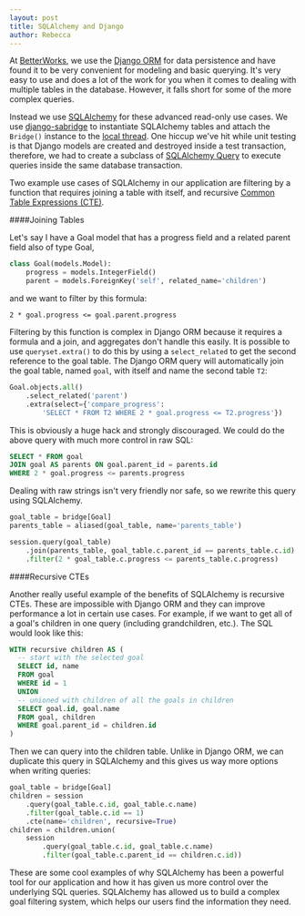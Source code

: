 ```yaml
---
layout: post
title: SQLAlchemy and Django
author: Rebecca
---
```

At [BetterWorks](http://betterworks.com), we use the [Django ORM](https://docs.djangoproject.com/en/1.8/topics/db) for data persistence and have found it to be very convenient for modeling and basic querying. It's very easy to use and does a lot of the work for you when it comes to dealing with multiple tables in the database. However, it falls short for some of the more complex queries.

Instead we use [SQLAlchemy](http://www.sqlalchemy.org/) for these advanced read-only use cases. We use [django-sabridge](http://django-sabridge.readthedocs.org/en/latest/) to instantiate SQLAlchemy tables and attach the `Bridge()` instance to the [local thread](https://docs.python.org/2/library/threading.html#threading.local). One hiccup we've hit while unit testing is that Django models are created and destroyed inside a test transaction, therefore, we had to create a subclass of [SQLAlchemy Query](http://docs.sqlalchemy.org/en/rel_1_0/orm/query.html#sqlalchemy.orm.query.Query) to execute queries inside the same database transaction.

Two example use cases of SQLAlchemy in our application are filtering by a function that requires joining a table with itself, and recursive [Common Table Expressions (CTE)](http://www.postgresql.org/docs/9.4/static/queries-with.html).

####Joining Tables

Let's say I have a Goal model that has a progress field and a related parent field also of type Goal,

```py
class Goal(models.Model):
    progress = models.IntegerField()
    parent = models.ForeignKey('self', related_name='children')
```

and we want to filter by this formula:

`2 * goal.progress <= goal.parent.progress`

Filtering by this function is complex in Django ORM because it requires a formula and a join, and aggregates don't handle this easily.  It is possible to use `queryset.extra()` to do this by using a `select_related` to get the second reference to the goal table.  The Django ORM query will automatically join the goal table, named `goal`, with itself and name the second table `T2`:

```py
Goal.objects.all()
    .select_related('parent')
    .extra(select={'compare_progress':
        'SELECT * FROM T2 WHERE 2 * goal.progress <= T2.progress'})
```

This is obviously a huge hack and strongly discouraged. We could do the above query with much more control in raw SQL:

```sql
SELECT * FROM goal
JOIN goal AS parents ON goal.parent_id = parents.id
WHERE 2 * goal.progress <= parents.progress
```

Dealing with raw strings isn't very friendly nor safe, so we rewrite this query using SQLAlchemy.

```py
goal_table = bridge[Goal]
parents_table = aliased(goal_table, name='parents_table')

session.query(goal_table)
    .join(parents_table, goal_table.c.parent_id == parents_table.c.id)
    .filter(2 * goal_table.c.progress <= parents_table.c.progress)
```

####Recursive CTEs

Another really useful example of the benefits of SQLAlchemy is recursive CTEs.  These are impossible with Django ORM and they can improve performance a lot in certain use cases. For example, if we want to get all of a goal's children in one query (including grandchildren, etc.).  The SQL would look like this:

```sql
WITH recursive children AS (
  -- start with the selected goal
  SELECT id, name
  FROM goal
  WHERE id = 1
  UNION
  -- unioned with children of all the goals in children
  SELECT goal.id, goal.name
  FROM goal, children
  WHERE goal.parent_id = children.id
)
```

Then we can query into the children table.  Unlike in Django ORM, we can duplicate this query in SQLAlchemy and this gives us way more options when writing queries:

```py
goal_table = bridge[Goal]
children = session
    .query(goal_table.c.id, goal_table.c.name)
    .filter(goal_table.c.id == 1)
    .cte(name='children', recursive=True)
children = children.union(
    session
        .query(goal_table.c.id, goal_table.c.name)
        .filter(goal_table.c.parent_id == children.c.id))
```

These are some cool examples of why SQLAlchemy has been a powerful tool for our application and how it has given us more control over the underlying SQL queries. SQLAlchemy has allowed us to build a complex goal filtering system, which helps our users find the information they need.

